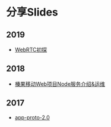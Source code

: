 
# 分享Slides

## 2019

- [WebRTC初探](http://solome.js.org/slides/webrtc-esploru.html)

## 2018

- [榛果移动Web项目Node服务介绍&运维](http://solome.js.org/slides/ap-sre)

## 2017

- [app-proto-2.0](http://solome.js.org/slides/app-proto-2.0)
